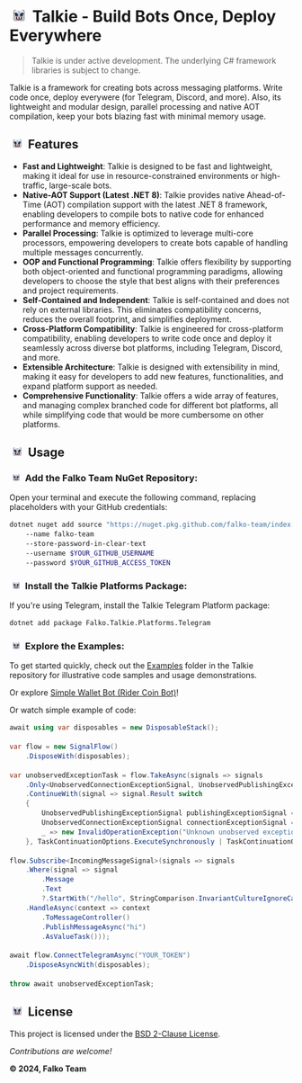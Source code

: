 # <img src="Icon64.png" width="24" hspace="5" /> Talkie - Build Bots Once, Deploy Everywhere

> Talkie is under active development. The underlying C# framework libraries is subject to change.

Talkie is a framework for creating bots across messaging platforms. Write code once, deploy everywere (for Telegram, Discord, and more). Also, its lightweight and modular design, parallel processing and native AOT compilation, keep your bots blazing fast with minimal memory usage.

## <img src="Icon64.png" width="18" hspace="5" /> Features

- **Fast and Lightweight**: Talkie is designed to be fast and lightweight, making it ideal for use in resource-constrained environments or high-traffic, large-scale bots.
- **Native-AOT Support (Latest .NET 8)**: Talkie provides native Ahead-of-Time (AOT) compilation support with the latest .NET 8 framework, enabling developers to compile bots to native code for enhanced performance and memory efficiency.
- **Parallel Processing**: Talkie is optimized to leverage multi-core processors, empowering developers to create bots capable of handling multiple messages concurrently.
- **OOP and Functional Programming**: Talkie offers flexibility by supporting both object-oriented and functional programming paradigms, allowing developers to choose the style that best aligns with their preferences and project requirements.
- **Self-Contained and Independent**: Talkie is self-contained and does not rely on external libraries. This eliminates compatibility concerns, reduces the overall footprint, and simplifies deployment.
- **Cross-Platform Compatibility**: Talkie is engineered for cross-platform compatibility, enabling developers to write code once and deploy it seamlessly across diverse bot platforms, including Telegram, Discord, and more.
- **Extensible Architecture**: Talkie is designed with extensibility in mind, making it easy for developers to add new features, functionalities, and expand platform support as needed.
- **Comprehensive Functionality**: Talkie offers a wide array of features, and managing complex branched code for different bot platforms, all while simplifying code that would be more cumbersome on other platforms.

## <img src="Icon64.png" width="18" hspace="5" /> Usage

### <img src="Icon64.png" width="14" hspace="5" /> Add the Falko Team NuGet Repository:

Open your terminal and execute the following command, replacing placeholders with your GitHub credentials:

```bash
dotnet nuget add source "https://nuget.pkg.github.com/falko-team/index.json"
    --name falko-team
    --store-password-in-clear-text
    --username $YOUR_GITHUB_USERNAME
    --password $YOUR_GITHUB_ACCESS_TOKEN
```

### <img src="Icon64.png" width="14" hspace="5" /> Install the Talkie Platforms Package:

If you're using Telegram, install the Talkie Telegram Platform package:

```bash
dotnet add package Falko.Talkie.Platforms.Telegram
```

### <img src="Icon64.png" width="14" hspace="5" /> Explore the Examples:

To get started quickly, check out the [Examples](Examples) folder in the Talkie repository
for illustrative code samples and usage demonstrations.

Or explore [Simple Wallet Bot (Rider Coin Bot)](https://github.com/falko-team/rider-coin)!

Or watch simple example of code:

```C#
await using var disposables = new DisposableStack();

var flow = new SignalFlow()
    .DisposeWith(disposables);

var unobservedExceptionTask = flow.TakeAsync(signals => signals
    .Only<UnobservedConnectionExceptionSignal, UnobservedPublishingExceptionSignal>())
    .ContinueWith(signal => signal.Result switch
    {
        UnobservedPublishingExceptionSignal publishingExceptionSignal => publishingExceptionSignal.Exception,
        UnobservedConnectionExceptionSignal connectionExceptionSignal => connectionExceptionSignal.Exception,
        _ => new InvalidOperationException("Unknown unobserved exception signal")
    }, TaskContinuationOptions.ExecuteSynchronously | TaskContinuationOptions.OnlyOnRanToCompletion);

flow.Subscribe<IncomingMessageSignal>(signals => signals
    .Where(signal => signal
        .Message
        .Text
        ?.StartWith("/hello", StringComparison.InvariantCultureIgnoreCase) is true)
    .HandleAsync(context => context
        .ToMessageController()
        .PublishMessageAsync("hi")
        .AsValueTask()));

await flow.ConnectTelegramAsync("YOUR_TOKEN")
    .DisposeAsyncWith(disposables);

throw await unobservedExceptionTask;
```

## <img src="Icon64.png" width="18" hspace="5" /> License

This project is licensed under the [BSD 2-Clause License](License.md).

_Contributions are welcome!_

**© 2024, Falko Team**
